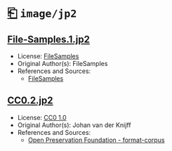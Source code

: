 # [⎗](../../../../README.md) `image/jp2`

## [File-Samples.1.jp2](../files/File-Samples.1.jp2)

- License: [FileSamples](./LICENSE.1.txt)
- Original Author(s): FileSamples
- References and Sources:
  - [FileSamples](https://filesamples.com/samples/image/jp2/sample1.jp2)

## [CC0.2.jp2](../files/CC0.2.jp2)

- License: [CC0 1.0](./LICENSE.2.txt)
- Original Author(s): Johan van der Knijff
- References and Sources:
  - [Open Preservation Foundation - format-corpus](https://github.com/openpreserve/format-corpus/raw/c5d18a71b8b65807d98191490fd691555419bc3a/jp2k-formats/balloon.jp2)
  